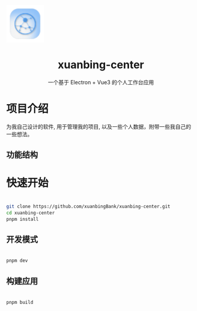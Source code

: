 <img src="https://github.com/xuanbingBank/xuanbing-center/blob/ce4d63c40f0c33f7d036c335dd1169f0f26e0296/public/icon.png" alt="logo" width="100" height="100"/>
<h1 align="center">xuanbing-center</h1>
<div align="center">
  <p>一个基于 Electron + Vue3 的个人工作台应用</p>
</div>

# 项目介绍

为我自己设计的软件, 用于管理我的项目, 以及一些个人数据，附带一些我自己的一些想法。

## 功能结构

# 快速开始

```bash

git clone https://github.com/xuanbingBank/xuanbing-center.git
cd xuanbing-center
pnpm install

```
## 开发模式

```bash

pnpm dev

```
## 构建应用

```bash

pnpm build

```

